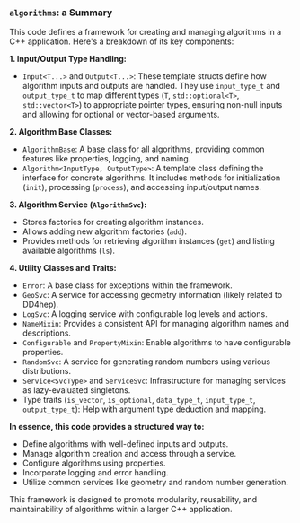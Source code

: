 ### `algorithms`: a Summary

This code defines a framework for creating and managing algorithms in a C++ application. Here's a breakdown of its key components:

**1. Input/Output Type Handling:**

* `Input<T...>` and `Output<T...>`: These template structs define how algorithm inputs and outputs are handled. They use `input_type_t` and `output_type_t` to map different types (`T`, `std::optional<T>`, `std::vector<T>`) to appropriate pointer types, ensuring non-null inputs and allowing for optional or vector-based arguments.

**2. Algorithm Base Classes:**

* `AlgorithmBase`: A base class for all algorithms, providing common features like properties, logging, and naming.
* `Algorithm<InputType, OutputType>`: A template class defining the interface for concrete algorithms. It includes methods for initialization (`init`), processing (`process`), and accessing input/output names.

**3. Algorithm Service (<code>AlgorithmSvc</code>):**

* Stores factories for creating algorithm instances.
* Allows adding new algorithm factories (`add`).
* Provides methods for retrieving algorithm instances (`get`) and listing available algorithms (`ls`).

**4. Utility Classes and Traits:**

* `Error`: A base class for exceptions within the framework.
* `GeoSvc`: A service for accessing geometry information (likely related to DD4hep).
* `LogSvc`: A logging service with configurable log levels and actions.
* `NameMixin`: Provides a consistent API for managing algorithm names and descriptions.
* `Configurable` and `PropertyMixin`: Enable algorithms to have configurable properties.
* `RandomSvc`: A service for generating random numbers using various distributions.
* `Service<SvcType>` and `ServiceSvc`: Infrastructure for managing services as lazy-evaluated singletons.
* Type traits (`is_vector`, `is_optional`, `data_type_t`, `input_type_t`, `output_type_t`): Help with argument type deduction and mapping.

**In essence, this code provides a structured way to:**

* Define algorithms with well-defined inputs and outputs.
* Manage algorithm creation and access through a service.
* Configure algorithms using properties.
* Incorporate logging and error handling.
* Utilize common services like geometry and random number generation.

This framework is designed to promote modularity, reusability, and maintainability of algorithms within a larger C++ application.
